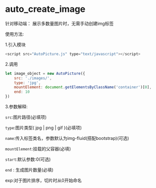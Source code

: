 # auto_create_image

针对移动端： 展示多数量图片时，无需手动创建img标签

使用方法:

1.引入模块

```javascript
<script src="AutoPicture.js" type="text/javascript"></script>
```

2.调用

```javascript
let image_object = new AutoPicture({
    src: './images/',
    type: 'jpg',
    mountElement: document.getElementsByClassName('container')[0],
    end: 10
})
```

3.参数解释:

`src`:图片路径(必填项)

`type`:图片类型( jpg | png | gif )(必填项)

`name`:传入标签类名，参数默认为img-fluid(搭配bootstrap)(可选)

`mountElement`:挂载的父容器(必填)

`start`:默认参数:0(可选)

`end` : 生成图片数量(必填)

exp:对于图片排序，切片时从0开始命名